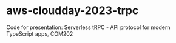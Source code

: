 # aws-cloudday-2023-trpc
Code for presentation: Serverless tRPC - API protocol for modern TypeScript apps, COM202
